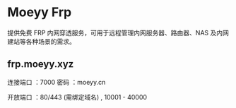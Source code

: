 # Moeyy Frp

提供免费 FRP 内网穿透服务，可用于远程管理内网服务器、路由器、NAS 及内网建站等各种场景的需求。

## frp.moeyy.xyz

连接端口 ：7000 密码 ：moeyy.cn

开放端口 ：80/443 (需绑定域名) , 10001 - 40000
